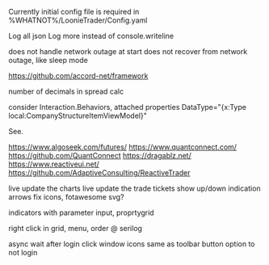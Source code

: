 ﻿Currently initial config file is required
in %WHATNOT%/LoonieTrader/Config.yaml

Log all json
Log more instead of console.writeline

does not handle network outage at start
does not recover from network outage, like sleep mode


https://github.com/accord-net/framework

number of decimals in spread calc

consider Interaction.Behaviors, attached properties DataType="{x:Type local:CompanyStructureItemViewModel}"

See.

https://www.algoseek.com/futures/
https://www.quantconnect.com/
https://github.com/QuantConnect
https://dragablz.net/
https://www.reactiveui.net/
https://github.com/AdaptiveConsulting/ReactiveTrader


live update the charts
live update the trade tickets
show up/down indication arrows
fix icons, fotawesome svg?

indicators with parameter input, proprtygrid

right click in grid, menu,  order @
serilog

async wait after login click
window icons same as toolbar button
option to not login
